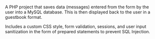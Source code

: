 A PHP project that saves data (messages) entered from the form by the user into a MySQL database. This is then displayed back to the user in a guestbook format.

 Includes a custom CSS style, form validation, sessions, and user input sanitization in the form of prepared statements to prevent SQL Injection.